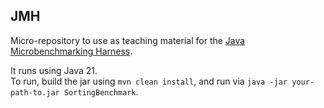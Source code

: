 ## JMH

Micro-repository to use as teaching material for the [Java Microbenchmarking Harness](https://github.com/openjdk/jmh).

It runs using Java 21. <br> 
To run, build the jar using `mvn clean install`, and run via `java -jar your-path-to.jar SortingBenchmark`.